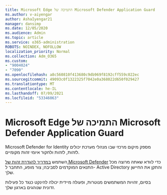 ```yaml
---
title: Microsoft Edge התמיכה של Microsoft Defender Application Guard
ms.author: v-aiyengar
author: AshaIyengar21
manager: dansimp
ms.date: 12/05/2020
ms.audience: Admin
ms.topic: article
ms.service: o365-administration
ROBOTS: NOINDEX, NOFOLLOW
localization_priority: Normal
ms.collection: Adm_O365
ms.custom:
- "9004024"
- "7090"
ms.openlocfilehash: a8c560810f413680c9db969f8192cff559c022ec
ms.sourcegitcommit: 49093c0f1322325f7042e0a368022d650f029427
ms.translationtype: MT
ms.contentlocale: he-IL
ms.lasthandoff: 07/09/2021
ms.locfileid: "53346063"
---
```

# <a name="microsoft-edges-support-for-microsoft-defender-application-guard"></a>Microsoft Edge התמיכה של Microsoft Defender Application Guard

Microsoft Defender for Identity מספק מיקום מרכזי שבו מנהלי מערכת יכולים לזהות, לזהות ולחקור איומי זהות מקומיים. 

השתמש [במדריך להגדרת זהות של Microsoft Defender](https://admin.microsoft.com/AdminPortal/Home?#/modernonboarding/microsoftdefenderforidentitysetupguide) כדי לוודא שאתה מרוצה מכל התנאים המוקדמים לסביבה; צור מופע, התחבר ל- Active Directory והתקן את החיישן שלך. 

בסיום, זהויות המשתמשים מנוטרות, ופעולה מיידית יכולה להינקט כנגד כל פעילות זדונית שנוהגים בארגון שלך.
